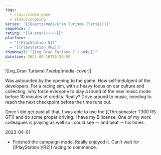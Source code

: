 ```yaml
---
tags:
  - class/video-game
  - status/ongoing
series: "[[Quartz/maps/Gran Turismo (Series)]]"
sequence: 7
rating: "[[4-star|⭐️⭐️⭐️⭐️]]"
platform:
  - "[[PlayStation 5]]"
  - "[[PlayStation VR2]]"
thumbnail: "[[vg_Gran Turismo 7_t.webp]]"
datetime: 2024-08-16T15:56:59
---
```

 ![[vg_Gran Turismo 7.webp|media-cover]]
 
Was astounded by the opening to the game. How self-indulgent of the developers. For a racing sim, with a heavy focus on car culture and collecting, why force everyone to play a round of the new music mode before 10 minutes of credits. Really? Drive around to music, needing to reach the next checkpoint before the time runs out.

Once I did get past all that, I was able to use the [[Thrustmaster T300 RS GT]] and do some proper driving. I have my B license. One of my work colleagues is playing as well so I could see -- and beat -- his times.

2023-04-01
- Finished the campaign mode. Really enjoyed it. Can't wait for [[PlayStation VR2]] racing to commence.